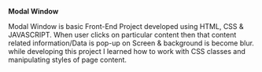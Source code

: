 **Modal Window**

Modal Window is basic Front-End Project developed using HTML, CSS & JAVASCRIPT. When user clicks on particular content then that content related information/Data is pop-up 
on Screen & background is become blur. while developing this project I learned how to work with CSS classes and manipulating styles of page content.
